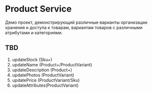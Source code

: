 # Product Service

Демо проект, демонстрирующий различные варианты организации хранения и доступа к 
товарам, вариантам товаров с различными атрибутами и категориями. 

## TBD
1. updateStock (Sku+)
2. updateName (Product+/ProductVariant)
3. updateDescription (Product+)
4. updatePhotos (ProductVariant)
5. updatePrice (ProductVariant/Sku)
6. updateAttributes(ProductVariant)